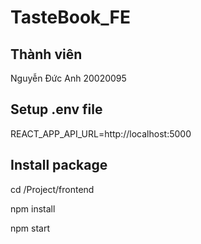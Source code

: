 # TasteBook_FE

## Thành viên

Nguyễn Đức Anh 20020095

## Setup .env file
<!-- Tạo file .env (Project/frontend/.env) -->
<!-- Ví dụ bạn lưu dự án vào thư mục Project và frontend được lưu trong folder frontend -->
REACT_APP_API_URL=http://localhost:5000

## Install package 
<!-- Sử dụng lệnh cd chuyển đến thư mục gốc của frontend -->
cd /Project/frontend  
<!-- Ví dụ bạn lưu dự án vào thư mục Project và frontend được lưu trong folder frontend -->

<!-- Khi bạn đã ở trong thư mục gốc của dự án, chạy lệnh sau -->
npm install 
<!-- Lệnh này sẽ tự động tải xuống và cài đặt tất cả các thư viện và gói phụ thuộc
được định nghĩa trong package.json vào thư mục node_modules trong dự án của bạn. -->

<!-- Chạy lệnh dưới để chạy frontend -->
npm start
<!-- frontend sẽ chạy ở http://localhost:3000/ -->